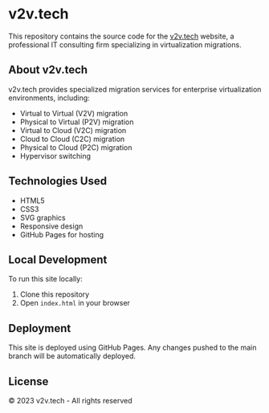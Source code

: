 # v2v.tech

This repository contains the source code for the [v2v.tech](https://v2v.tech) website, a professional IT consulting firm specializing in virtualization migrations.

## About v2v.tech

v2v.tech provides specialized migration services for enterprise virtualization environments, including:

- Virtual to Virtual (V2V) migration
- Physical to Virtual (P2V) migration
- Virtual to Cloud (V2C) migration
- Cloud to Cloud (C2C) migration
- Physical to Cloud (P2C) migration
- Hypervisor switching

## Technologies Used

- HTML5
- CSS3
- SVG graphics
- Responsive design
- GitHub Pages for hosting

## Local Development

To run this site locally:

1. Clone this repository
2. Open `index.html` in your browser

## Deployment

This site is deployed using GitHub Pages. Any changes pushed to the main branch will be automatically deployed.

## License

© 2023 v2v.tech - All rights reserved 